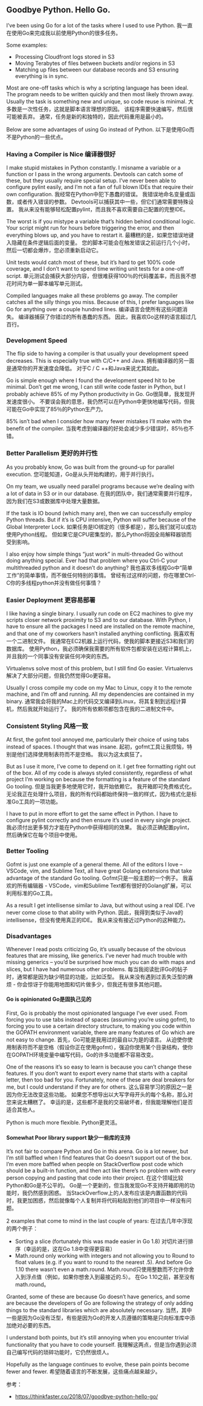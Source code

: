 ## Goodbye Python. Hello Go.

I’ve been using Go for a lot of the tasks where I used to use Python. 我一直在使用Go来完成我以前使用Python的很多任务。

Some examples:

* Processing Cloudfront logs stored in S3
* Moving Terabytes of files between buckets and/or regions in S3
* Matching up files between our database records and S3 ensuring everything is in sync.

Most are one-off tasks which is why a scripting language has been ideal. The program needs to be written quickly and then most likely thrown away. Usually the task is something new and unique, so code reuse is minimal. 大多数是一次性任务，这就是脚本语言理想的原因。 该程序需要快速编写，然后很可能被丢弃。 通常，任务是新的和独特的，因此代码重用是最小的。

Below are some advantages of using Go instead of Python. 以下是使用Go而不是Python的一些优点。

### Having a Compiler is Nice 编译器很好

I make stupid mistakes in Python constantly. I misname a variable or a function or I pass in the wrong arguments. Devtools can catch some of these, but they usually require special setup. I’ve never been able to configure pylint easily, and I’m not a fan of full blown IDEs that require their own configuration. 我经常在Python中犯下愚蠢的错误。 我错误地命名变量或函数，或者传入错误的参数。 Devtools可以捕获其中一些，但它们通常需要特殊设置。 我从来没有能够轻松配置pylint，而且我不喜欢需要自己配置的完整IDE。

The worst is if you mistype a variable that’s hidden behind conditional logic. Your script might run for hours before triggering the error, and then everything blows up, and you have to restart it. 最糟糕的是，如果您错误地键入隐藏在条件逻辑后面的变量。 您的脚本可能会在触发错误之前运行几个小时，然后一切都会爆炸，您必须重新启动它。

Unit tests would catch most of these, but it’s hard to get 100% code coverage, and I don’t want to spend time writing unit tests for a one-off script. 单元测试会捕获大部分内容，但很难获得100％的代码覆盖率，而且我不想花时间为单一脚本编写单元测试。

Compiled languages make all these problems go away. The compiler catches all the silly things you miss. Because of this, I prefer languages like Go for anything over a couple hundred lines. 编译语言会使所有这些问题消失。 编译器捕获了你错过的所有愚蠢的东西。 因此，我喜欢Go这样的语言超过几百行。

### Development Speed

The flip side to having a compiler is that usually your development speed decreases. This is especially true with C/C++ and Java. 拥有编译器的另一面是通常你的开发速度会降低。 对于C / C ++和Java来说尤其如此。

Go is simple enough where I found the development speed hit to be minimal. Don’t get me wrong, I can still write code faster in Python, but I probably achieve 85% of my Python productivity in Go. Go很简单，我发现开发速度很小。 不要误会我的意思，我仍然可以在Python中更快地编写代码，但我可能在Go中实现了85％的Python生产力。

85% isn’t bad when I consider how many fewer mistakes I’ll make with the benefit of the compiler. 当我考虑到编译器的好处会减少多少错误时，85％也不错。

### Better Parallelism 更好的并行性

As you probably know, Go was built from the ground-up for parallel execution. 您可能知道，Go是从头开始构建的，用于并行执行。

On my team, we usually need parallel programs because we’re dealing with a lot of data in S3 or in our database. 在我的团队中，我们通常需要并行程序，因为我们在S3或数据库中处理大量数据。

If the task is IO bound (which many are), then we can successfully employ Python threads. But if it’s is CPU intensive, Python will suffer because of the Global Interpreter Lock. 如果任务是IO绑定的（很多都是），那么我们就可以成功使用Python线程。 但如果它是CPU密集型的，那么Python将因全局解释器锁而受到影响。

I also enjoy how simple things “just work” in multi-threaded Go without doing anything special. Ever had that problem where you Ctrl-C your multithreaded python and it doesn’t do anything? 我也喜欢多线程Go中“简单工作”的简单事情，而不做任何特别的事情。 曾经有过这样的问题，你在哪里Ctrl-C你的多线程python并没有做任何事情？

### Easier Deployment 更容易部署

I like having a single binary. I usually run code on EC2 machines to give my scripts closer network proximity to S3 and to our database. With Python, I have to ensure all the packages I need are installed on the remote machine, and that one of my coworkers hasn’t installed anything conflicting. 我喜欢有一个二进制文件。 我通常在EC2机器上运行代码，使我的脚本更接近S3和我们的数据库。 使用Python，我必须确保我需要的所有软件包都安装在远程计算机上，并且我的一个同事没有安装任何冲突的东西。

Virtualenvs solve most of this problem, but I still find Go easier. Virtualenvs解决了大部分问题，但我仍然觉得Go更容易。

Usually I cross compile my code on my Mac to Linux, copy it to the remote machine, and I’m off and running. All my dependencies are contained in my binary. 通常我会将我的Mac上的代码交叉编译到Linux，将其复制到远程计算机，然后我就开始运行了。 我的所有依赖项都包含在我的二进制文件中。

### Consistent Styling 风格一致

At first, the gofmt tool annoyed me, particularly their choice of using tabs instead of spaces. I thought that was insane. 起初，gofmt工具让我烦恼，特别是他们选择使用制表符而不是空格。 我以为这太疯狂了。

But as I use it more, I’ve come to depend on it. I get free formatting right out of the box. All of my code is always styled consistently, regardless of what project I’m working on because the formatting is a feature of the standard Go tooling. 但是当我更多地使用它时，我开始依赖它。 我开箱即可免费格式化。 无论我正在处理什么项目，我的所有代码都始终保持一致的样式，因为格式化是标准Go工具的一项功能。

I have to put in more effort to get the same effect in Python. I have to configure pylint correctly and then ensure it’s used in every single project. 我必须付出更多努力才能在Python中获得相同的效果。 我必须正确配置pylint，然后确保它在每个项目中使用。

### Better Tooling

Gofmt is just one example of a general theme. All of the editors I love – VSCode, vim, and Sublime Text, all have great Golang extensions that take advantage of the standard Go tooling. Gofmt只是一般主题的一个例子。 我喜欢的所有编辑器 -  VSCode，vim和Sublime Text都有很好的Golang扩展，可以利用标准的Go工具。

As a result I get intellisense similar to Java, but without using a real IDE. I’ve never come close to that ability with Python. 因此，我得到类似于Java的intellisense，但没有使用真正的IDE。 我从来没有接近过Python的这种能力。

### Disadvantages

Whenever I read posts criticizing Go, it’s usually because of the obvious features that are missing, like generics. I’ve never had much trouble with missing generics – you’d be surprised how much you can do with maps and slices, but I have had numerous other problems. 每当我阅读批评Go的帖子时，通常都是因为缺少明显的功能，比如泛型。 我从来没有遇到过丢失泛型的麻烦 - 你会惊讶于你能用地图和切片做多少，但我还有很多其他问题。

#### Go is opinionated Go是固执己见的

First, Go is probably the most opinionated language I’ve ever used. From forcing you to use tabs instead of spaces (assuming you’re using gofmt), to forcing you to use a certain directory structure, to making you code within the GOPATH environment variable, there are many features of Go which are not easy to change. 首先，Go可能是我用过的最自以为是的语言。 从迫使你使用制表符而不是空格（假设你正在使用gofmt），强迫你使用某个目录结构，使你在GOPATH环境变量中编写代码，Go的许多功能都不容易改变。

One of the reasons it’s so easy to learn is because you can’t change these features. If you don’t want to export every name that starts with a capital letter, then too bad for you. Fortunately, none of these are deal breakers for me, but I could understand if they are for others. 这么容易学习的原因之一是因为你无法改变这些功能。 如果您不想导出以大写字母开头的每个名称，那么对您来说太糟糕了。 幸运的是，这些都不是我的交易破坏者，但我能理解他们是否适合其他人。

Python is much more flexible. Python更灵活。

#### Somewhat Poor library support 缺少一些库的支持

It’s not fair to compare Python and Go in this arena. Go is a lot newer, but I’m still baffled when I find features that Go doesn’t support out of the box. I’m even more baffled when people on StackOverflow post code which should be a built-in function, and then act like there’s no problem with every person copying and pasting that code into their project. 在这个领域比较Python和Go是不公平的。 Go是一个更新的，但当我发现Go不支持开箱即用的功能时，我仍然感到困惑。 当StackOverflow上的人发布应该是内置函数的代码时，我更加困惑，然后就像每个人复制并将代码粘贴到他们的项目中一样没有问题。

2 examples that come to mind in the last couple of years: 在过去几年中浮现的两个例子：

* Sorting a slice (fortunately this was made easier in Go 1.8) 对切片进行排序（幸运的是，这在Go 1.8中变得更容易）
* Math.round only working with integers and not allowing you to Round to float values (e.g. if you want to round to the nearest .5). And before Go 1.10 there wasn’t even a math.round. Math.round只使用整数而不允许你舍入到浮点值（例如，如果你想舍入到最接近的.5）。 在Go 1.10之前，甚至没有math.round。

Granted, some of these are because Go doesn’t have generics, and some are because the developers of Go are following the strategy of only adding things to the standard libraries which are absolutely necessary. 当然，其中一些是因为Go没有泛型，有些是因为Go的开发人员遵循的策略是只向标准库中添加绝对必要的东西。

I understand both points, but it’s still annoying when you encounter trivial functionality that you have to code yourself. 我理解这两点，但是当你遇到必须自己编写代码的琐碎功能时，它仍然很烦人。

Hopefully as the language continues to evolve, these pain points become fewer and fewer. 希望随着语言的不断发展，这些痛点越来越少。



参考：

* https://thinkfaster.co/2018/07/goodbye-python-hello-go/